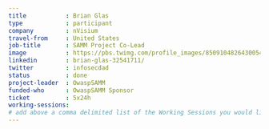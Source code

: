 ```yaml
---
title           : Brian Glas
type            : participant
company         : nVisium
travel-from     : United States
job-title       : SAMM Project Co-Lead
image           : https://pbs.twimg.com/profile_images/850910482643005441/R14so3y9_400x400.jpg
linkedin        : brian-glas-32541711/
twitter         : infosecdad
status          : done
project-leader  : OwaspSAMM
funded-who      : OwaspSAMM Sponsor
ticket          : 5x24h
working-sessions:
# add above a comma delimited list of the Working Sessions you would like to attend (use the session's title)
---
```

